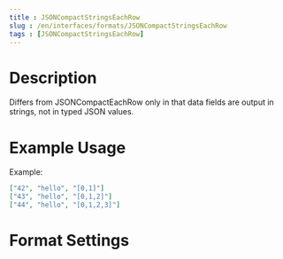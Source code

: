 ```yaml
---
title : JSONCompactStringsEachRow
slug : /en/interfaces/formats/JSONCompactStringsEachRow
tags : [JSONCompactStringsEachRow]
---
```


# Description

Differs from JSONCompactEachRow only in that data fields are output in strings, not in typed JSON values.

# Example Usage

Example:

```json
["42", "hello", "[0,1]"]
["43", "hello", "[0,1,2]"]
["44", "hello", "[0,1,2,3]"]
```

# Format Settings

